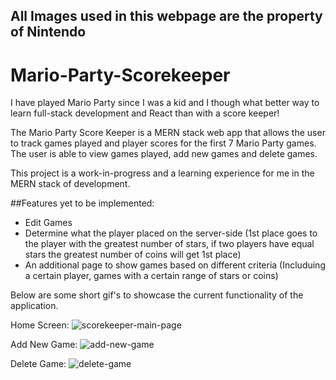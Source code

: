## All Images used in this webpage are the property of Nintendo
# Mario-Party-Scorekeeper

I have played Mario Party since I was a kid and I though what better way to learn full-stack development and React than with a score keeper! 

The Mario Party Score Keeper is a MERN stack web app that allows the user to track games played and player scores for the first 7 Mario Party games. 
The user is able to view games played, add new games and delete games.

This project is a work-in-progress and a learning experience for me in the MERN stack of development. 

##Features yet to be implemented: 
- Edit Games
- Determine what the player placed on the server-side (1st place goes to the player with the greatest number of stars, if two players have equal stars the greatest number of coins will get 1st place)
- An additional page to show games based on different criteria (Includuing a certain player, games with a certain range of stars or coins)

Below are some short gif's to showcase the current functionality of the application.

Home Screen: 
![scorekeeper-main-page](https://user-images.githubusercontent.com/26418249/106404119-a4f10000-63ff-11eb-8484-8237569b3a4d.gif)

Add New Game:
![add-new-game](https://user-images.githubusercontent.com/26418249/106404383-9a833600-6400-11eb-96ed-a23daffab214.gif)

Delete Game: 
![delete-game](https://user-images.githubusercontent.com/26418249/106404229-26e12900-6400-11eb-8d8a-c467c5431c72.gif)

